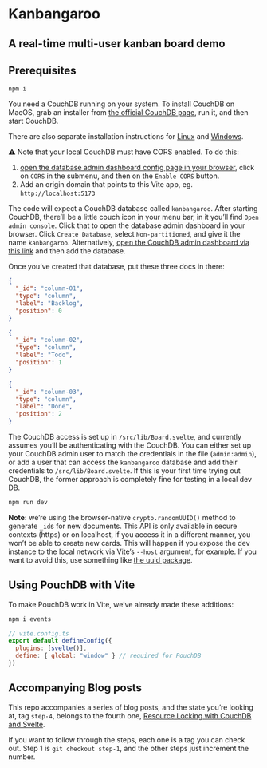 # Kanbangaroo
## A real-time multi-user kanban board demo

## Prerequisites

```bash
npm i
```

You need a CouchDB running on your system. To install CouchDB on MacOS, grab an installer from [the official CouchDB page](https://couchdb.apache.org/#download), run it, and then start CouchDB.

There are also separate installation instructions for [Linux](http://docs.couchdb.org/en/stable/install/unix.html) and [Windows](http://docs.couchdb.org/en/stable/install/windows.html).

⚠️ Note that your local CouchDB must have CORS enabled. To do this:
1.  [open the database admin dashboard config page in your browser](http://127.0.0.1:5984/_utils/#_config), click on `CORS` in the submenu, and then on the `Enable CORS` button. 
2.  Add an origin domain that points to this Vite app, eg. `http://localhost:5173`

The code will expect a CouchDB database called `kanbangaroo`. After starting CouchDB, there’ll be a little couch icon in your menu bar, in it you’ll find `Open admin console`. Click that to open the database admin dashboard in your browser. Click `Create Database`, select `Non-partitioned`, and give it the name `kanbangaroo`. Alternatively, [open the CouchDB admin dashboard via this link](http://127.0.0.1:5984/_utils/#/_all_dbs) and then add the database.

Once you’ve created that database, put these three docs in there:

```json
{
  "_id": "column-01",
  "type": "column",
  "label": "Backlog",
  "position": 0
}

{
  "_id": "column-02",
  "type": "column",
  "label": "Todo",
  "position": 1
}

{
  "_id": "column-03",
  "type": "column",
  "label": "Done",
  "position": 2
}
```

The CouchDB access is set up in `/src/lib/Board.svelte`, and currently assumes you’ll be authenticating with the CouchDB. You can either set up your CouchDB admin user to match the credentials in the file (`admin:admin`), or add a user that can access the `kanbangaroo` database and add their credentials to `/src/lib/Board.svelte`. If this is your first time trying out CouchDB, the former approach is completely fine for testing in a local dev DB.

```bash
npm run dev
```

**Note:** we’re using the browser-native `crypto.randomUUID()` method to generate `_id`s for new documents. This API is only available in secure contexts (https) or on localhost, if you access it in a different manner, you won’t be able to create new cards. This will happen if you expose the dev instance to the local network via Vite’s `--host` argument, for example. If you want to avoid this, use something like [the uuid package](https://www.npmjs.com/package/uuid).

## Using PouchDB with Vite

To make PouchDB work in Vite, we’ve already made these additions:

```bash
npm i events
```

```js
// vite.config.ts
export default defineConfig({
  plugins: [svelte()],
  define: { global: "window" } // required for PouchDB
})
```

## Accompanying Blog posts

This repo accompanies a series of blog posts, and the state you’re looking at, tag `step-4`, belongs to the fourth one, [Resource Locking with CouchDB and Svelte](https://neighbourhood.ie/blog/2025/01/15/resource-locking-with-couchdb-and-svelte).

If you want to follow through the steps, each one is a tag you can check out. Step 1 is `git checkout step-1`, and the other steps just increment the number.
